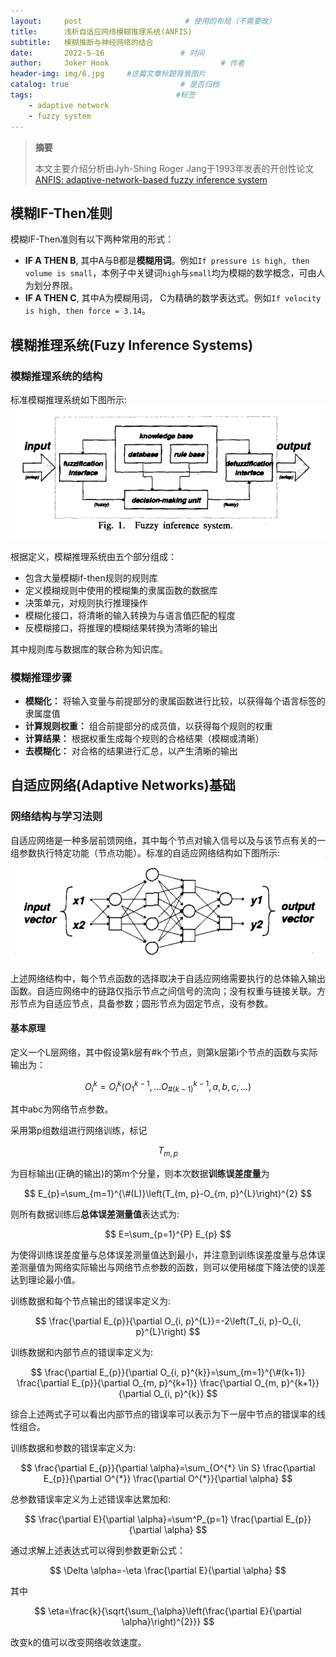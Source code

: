 ```yaml
---
layout:     post                       # 使用的布局（不需要改）
title:      浅析自适应网络模糊推理系统(ANFIS)
subtitle:   模糊推断与神经网络的结合
date:       2022-5-16                 # 时间
author:     Joker Hook                         # 作者
header-img: img/6.jpg     #这篇文章标题背景图片
catalog: true                         # 是否归档
tags:                                #标签
    - adaptive network
    - fuzzy system
---
```


> **摘要**
> 
> 本文主要介绍分析由Jyh-Shing Roger Jang于1993年发表的开创性论文[ANFIS: adaptive-network-based fuzzy inference system](https://ieeexplore.ieee.org/abstract/document/256541)

## 模糊IF-Then准则
模糊IF-Then准则有以下两种常用的形式：
- **IF A THEN B**, 其中A与B都是**模糊用词**。例如`If pressure is high, then volume is small`，本例子中关键词`high`与`small`均为模糊的数学概念，可由人为划分界限。
- **IF A THEN C**, 其中A为模糊用词， C为精确的数学表达式。例如`If velocity is high, then force = 3.14`。

## 模糊推理系统(Fuzy Inference Systems)

### 模糊推理系统的结构
标准模糊推理系统如下图所示:
![模糊推理系统](https://github.com/HuangRunHua/huangrunhua.github.io/raw/master/img/ANFIS/1.png)

根据定义，模糊推理系统由五个部分组成：
- 包含大量模糊if-then规则的规则库
- 定义模糊规则中使用的模糊集的隶属函数的数据库
- 决策单元，对规则执行推理操作
- 模糊化接口，将清晰的输入转换为与语言值匹配的程度
- 反模糊接口，将推理的模糊结果转换为清晰的输出

其中规则库与数据库的联合称为知识库。

### 模糊推理步骤
- **模糊化：** 将输入变量与前提部分的隶属函数进行比较，以获得每个语言标签的隶属度值
- **计算规则权重：** 组合前提部分的成员值，以获得每个规则的权重
- **计算结果：** 根据权重生成每个规则的合格结果（模糊或清晰）
- **去模糊化：** 对合格的结果进行汇总，以产生清晰的输出

## 自适应网络(Adaptive Networks)基础

### 网络结构与学习法则
自适应网络是一种多层前馈网络，其中每个节点对输入信号以及与该节点有关的一组参数执行特定功能（节点功能）。标准的自适应网络结构如下图所示:
![标准的自适应网络结构](https://github.com/HuangRunHua/huangrunhua.github.io/raw/master/img/ANFIS/2.png)

上述网络结构中，每个节点函数的选择取决于自适应网络需要执行的总体输入输出函数。自适应网络中的链路仅指示节点之间信号的流向；没有权重与链接关联。方形节点为自适应节点，具备参数；圆形节点为固定节点，没有参数。

#### 基本原理
定义一个L层网络，其中假设第k层有#k个节点，则第k层第i个节点的函数与实际输出为：

$$
O_{i}^{k}=O_{i}^{k}\left(O_{1}^{k-1}, \ldots O_{\#(k-1)}^{k-1}, a, b, c, \ldots\right)
$$

其中abc为网络节点参数。

采用第p组数组进行网络训练，标记

$$
T_{m,p}
$$

为目标输出(正确的输出)的第m个分量，则本次数据**训练误差度量**为

$$
E_{p}=\sum_{m=1}^{\#(L)}\left(T_{m, p}-O_{m, p}^{L}\right)^{2}
$$

则所有数据训练后**总体误差测量值**表达式为:

$$
E=\sum_{p=1}^{P} E_{p}
$$

为使得训练误差度量与总体误差测量值达到最小，并注意到训练误差度量与总体误差测量值为网络实际输出与网络节点参数的函数，则可以使用梯度下降法使的误差达到理论最小值。

训练数据和每个节点输出的错误率定义为:

$$
\frac{\partial E_{p}}{\partial O_{i, p}^{L}}=-2\left(T_{i, p}-O_{i, p}^{L}\right)
$$

训练数据和内部节点的错误率定义为:

$$
\frac{\partial E_{p}}{\partial O_{i, p}^{k}}=\sum_{m=1}^{\#(k+1)} \frac{\partial E_{p}}{\partial O_{m, p}^{k+1}} \frac{\partial O_{m, p}^{k+1}}{\partial O_{i, p}^{k}}
$$

综合上述两式子可以看出内部节点的错误率可以表示为下一层中节点的错误率的线性组合。

训练数据和参数的错误率定义为:

$$
\frac{\partial E_{p}}{\partial \alpha}=\sum_{O^{*} \in S} \frac{\partial E_{p}}{\partial O^{*}} \frac{\partial O^{*}}{\partial \alpha}
$$

总参数错误率定义为上述错误率达累加和:

$$
\frac{\partial E}{\partial \alpha}=\sum^P_{p=1} \frac{\partial E_{p}}{\partial \alpha}
$$

通过求解上述表达式可以得到参数更新公式：

$$
\Delta \alpha=-\eta \frac{\partial E}{\partial \alpha}
$$

其中

$$
\eta=\frac{k}{\sqrt{\sum_{\alpha}\left(\frac{\partial E}{\partial \alpha}\right)^{2}}}
$$

改变k的值可以改变网络收敛速度。
